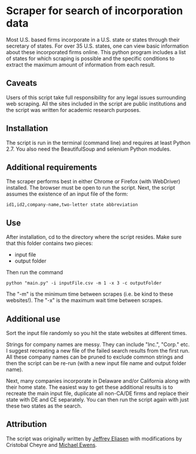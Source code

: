 Scraper for search of incorporation data
====================

Most U.S. based firms incorporate in a U.S. state or states through their secretary of states.  For over 35 U.S. states, one can view basic information about these incorporated firms online.  This python program includes a list of states for which scraping is possible and the specific conditions to extract the maximum amount of information from each result.


Caveats
-------------------

Users of this script take full responsibility for any legal issues surrounding web scraping.  All the sites included in the script are public institutions and the script was written for academic research purposes.

Installation
-------------------

The script is run in the terminal (command line) and requires at least Python 2.7.  You also need the BeautifulSoup and selenium Python modules.

Additional requirements
-------------------

The scraper performs best in either Chrome or Firefox (with WebDriver) installed.  The browser must be open to run the script.  Next, the script assumes the existence of an input file of the form:

    id1,id2,company-name,two-letter state abbreviation

Use
-------------------

After installation, cd to the directory where the script resides.  Make sure that this folder contains two pieces:

- input file
- output folder

Then run the command

    python "main.py" -i inputFile.csv -m 1 -x 3 -c outputFolder

The "-m" is the minimum time between scrapes (i.e. be kind to these websites!).  The "-x" is the maximum wait time between scrapes.

Additional use
------------------

Sort the input file randomly so you hit the state websites at different times.

Strings for company names are messy.  They can include "Inc.", "Corp." etc.  I suggest recreating a new file of the failed search results from the first run.  All these company names can be pruned to exclude common strings and then the script can be re-run (with a new input file name and output folder name). 

Next, many companies incorporate in Delaware and/or California along with their home state.  The easiest way to get these additional results is to recreate the main input file, duplicate all non-CA/DE firms and replace their state with DE and CE separately.  You can then run the script again with just these two states as the search.

Attribution
--------------------

The script was originally written by [Jeffrey Eliasen](https://github.com/seawolf42) with modifications by Cristobal Cheyre and [Michael Ewens](http://ewens.caltech.edu).

